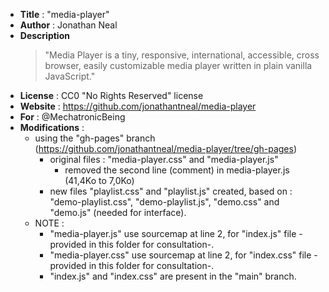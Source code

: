 ﻿- **Title** : "media-player"
- **Author** : Jonathan Neal  
- **Description**  
  > "Media Player is a tiny, responsive, international, accessible, cross browser, easily customizable media player written in plain vanilla JavaScript."  
- **License** : CC0 "No Rights Reserved" license  
- **Website** : https://github.com/jonathantneal/media-player  
- **For** : @MechatronicBeing  
- **Modifications** :  
  - using the "gh-pages" branch (https://github.com/jonathantneal/media-player/tree/gh-pages)  
    - original files : "media-player.css" and "media-player.js"  
      - removed the second line (comment) in media-player.js (41,4Ko to 7,0Ko)  
    - new files "playlist.css" and "playlist.js" created, based on : "demo-playlist.css", "demo-playlist.js", "demo.css" and "demo.js" (needed for interface).   
  - NOTE :  
    - "media-player.js" use sourcemap at line 2, for "index.js" file -provided in this folder for consultation-.    
    - "media-player.css" use sourcemap at line 2, for "index.css" file -provided in this folder for consultation-.  
    - "index.js" and "index.css" are present in the "main" branch.  